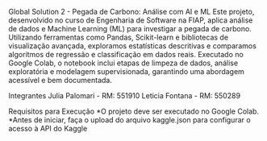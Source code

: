 Global Solution 2 - Pegada de Carbono: Análise com AI e ML
Este projeto, desenvolvido no curso de Engenharia de Software na FIAP, aplica análise de dados e Machine Learning (ML) para investigar a pegada de carbono. Utilizando ferramentas como Pandas, Scikit-learn e bibliotecas de visualização avançada, exploramos estatísticas descritivas e comparamos algoritmos de regressão e classificação em dados reais. Executado no Google Colab, o notebook inclui etapas de limpeza de dados, análise exploratória e modelagem supervisionada, garantindo uma abordagem acessível e bem documentada.

Integrantes
 Julia Palomari - RM: 551910 
 Leticia Fontana - RM: 550289



 
Requisitos para Execução
  *O projeto deve ser executado no Google Colab.
  *Antes de iniciar, faça o upload do arquivo kaggle.json para configurar o acesso à API do Kaggle
